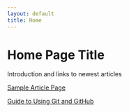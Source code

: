 ```yaml
---
layout: default
title: Home
---
```


# Home Page Title

Introduction and links to newest articles

[Sample Article Page](/articles/sample-page/)

[Guide to Using Git and GitHub](/resources/git-guide/)
